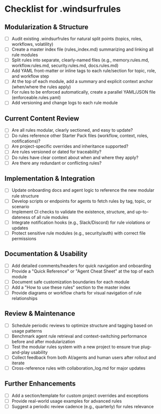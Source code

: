 # Checklist for .windsurfrules

## Modularization & Structure

- [ ] Audit existing .windsurfrules for natural split points (topics, roles, workflows, volatility)
- [ ] Create a master index file (rules_index.md) summarizing and linking all rule modules
- [ ] Split rules into separate, clearly-named files (e.g., memory.rules.md, workflow.rules.md, security.rules.md, docs.rules.md)
- [ ] Add YAML front-matter or inline tags to each rule/section for topic, role, and workflow step
- [ ] At the top of each module, add a summary and explicit context anchor (when/where the rules apply)
- [ ] For rules to be enforced automatically, create a parallel YAML/JSON file (enforceable.rules.yaml)
- [ ] Add versioning and change logs to each rule module

## Current Content Review

- [ ] Are all rules modular, clearly sectioned, and easy to update?
- [ ] Do rules reference other Starter Pack files (workflow, context, roles, notifications)?
- [ ] Are project-specific overrides and inheritance supported?
- [ ] Are rules versioned or dated for traceability?
- [ ] Do rules have clear context about when and where they apply?
- [ ] Are there any redundant or conflicting rules?

## Implementation & Integration

- [ ] Update onboarding docs and agent logic to reference the new modular rule structure
- [ ] Develop scripts or endpoints for agents to fetch rules by tag, topic, or scenario
- [ ] Implement CI checks to validate the existence, structure, and up-to-dateness of all rule modules
- [ ] Integrate notification hooks (e.g., Slack/Discord) for rule violations or updates
- [ ] Protect sensitive rule modules (e.g., security/auth) with correct file permissions

## Documentation & Usability

- [ ] Add detailed comments/headers for quick navigation and onboarding
- [ ] Provide a "Quick Reference" or "Agent Cheat Sheet" at the top of each module
- [ ] Document safe customization boundaries for each module
- [ ] Add a "How to use these rules" section to the master index
- [ ] Provide diagrams or workflow charts for visual navigation of rule relationships

## Review & Maintenance

- [ ] Schedule periodic reviews to optimize structure and tagging based on usage patterns
- [ ] Benchmark agent rule retrieval and context-switching performance before and after modularization
- [ ] Test the modular rules system with a new project to ensure true plug-and-play usability
- [ ] Collect feedback from both AI/agents and human users after rollout and iterate
- [ ] Cross-reference rules with collaboration_log.md for major updates

## Further Enhancements

- [ ] Add a section/template for custom project overrides and exceptions
- [ ] Provide real-world usage examples for advanced rules
- [ ] Suggest a periodic review cadence (e.g., quarterly) for rules relevance
